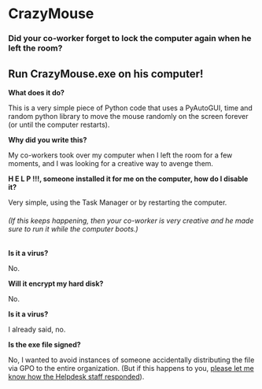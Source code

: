 # CrazyMouse
### Did your co-worker forget to lock the computer again when he left the room?
## Run CrazyMouse.exe on his computer!


**What does it do?**

This is a very simple piece of Python code that uses a PyAutoGUI, time and random python library to move the mouse randomly on the screen forever (or until the computer restarts).

**Why did you write this?**

My co-workers took over my computer when I left the room for a few moments, and I was looking for a creative way to avenge them.

**H E L P !!!, someone installed it for me on the computer, how do I disable it?**

Very simple, using the Task Manager or by restarting the computer.

###### (If this keeps happening, then your co-worker is very creative and he made sure to run it while the computer boots.)

**Is it a virus?**

No.

**Will it encrypt my hard disk?**

No.

**Is it a virus?**

I already said, no.

**Is the exe file signed?**

No, I wanted to avoid instances of someone accidentally distributing the file via GPO to the entire organization. (But if this happens to you, [please let me know how the Helpdesk staff responded](https://github.com/Burekasim/CrazyMouse/issues/new "please let me know how the Helpdesk staff responded")).
